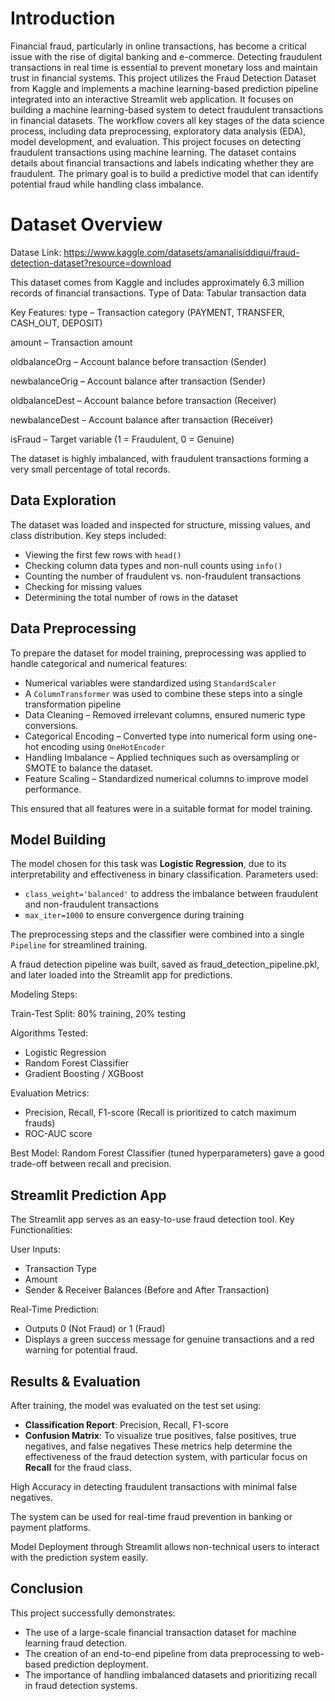 # Introduction
Financial fraud, particularly in online transactions, has become a critical issue with the rise of digital banking and e-commerce. Detecting fraudulent transactions in real time is essential to prevent monetary loss and maintain trust in financial systems.
This project utilizes the Fraud Detection Dataset from Kaggle and implements a machine learning-based prediction pipeline integrated into an interactive Streamlit web application.
It focuses on building a machine learning-based system to detect fraudulent transactions in financial datasets. The workflow covers all key stages of the data science process, including data preprocessing, exploratory data analysis (EDA), model development, and evaluation. This project focuses on detecting fraudulent transactions using machine learning.
The dataset contains details about financial transactions and labels indicating whether they are fraudulent.
The primary goal is to build a predictive model that can identify potential fraud while handling class imbalance.

# Dataset Overview

Datase Link: https://www.kaggle.com/datasets/amanalisiddiqui/fraud-detection-dataset?resource=download

This dataset comes from Kaggle and includes approximately 6.3 million records of financial transactions.
Type of Data: Tabular transaction data

Key Features:
type – Transaction category (PAYMENT, TRANSFER, CASH_OUT, DEPOSIT)

amount – Transaction amount

oldbalanceOrg – Account balance before transaction (Sender)

newbalanceOrig – Account balance after transaction (Sender)

oldbalanceDest – Account balance before transaction (Receiver)

newbalanceDest – Account balance after transaction (Receiver)

isFraud – Target variable (1 = Fraudulent, 0 = Genuine)

The dataset is highly imbalanced, with fraudulent transactions forming a very small percentage of total records.

## Data Exploration
The dataset was loaded and inspected for structure, missing values, and class distribution.
Key steps included:
- Viewing the first few rows with `head()`
- Checking column data types and non-null counts using `info()`
- Counting the number of fraudulent vs. non-fraudulent transactions
- Checking for missing values
- Determining the total number of rows in the dataset

## Data Preprocessing
To prepare the dataset for model training, preprocessing was applied to handle categorical and numerical features:
- Numerical variables were standardized using `StandardScaler`
- A `ColumnTransformer` was used to combine these steps into a single transformation pipeline
- Data Cleaning – Removed irrelevant columns, ensured numeric type conversions.
- Categorical Encoding – Converted type into numerical form using one-hot encoding using `OneHotEncoder`
- Handling Imbalance – Applied techniques such as oversampling or SMOTE to balance the dataset.
- Feature Scaling – Standardized numerical columns to improve model performance.

This ensured that all features were in a suitable format for model training.

## Model Building
The model chosen for this task was **Logistic Regression**, due to its interpretability and effectiveness in binary classification.
Parameters used:
- `class_weight='balanced'` to address the imbalance between fraudulent and non-fraudulent transactions
- `max_iter=1000` to ensure convergence during training

The preprocessing steps and the classifier were combined into a single `Pipeline` for streamlined training.

A fraud detection pipeline was built, saved as fraud_detection_pipeline.pkl, and later loaded into the Streamlit app for predictions.

Modeling Steps:

Train-Test Split: 80% training, 20% testing

Algorithms Tested:

- Logistic Regression
- Random Forest Classifier
- Gradient Boosting / XGBoost

Evaluation Metrics:
- Precision, Recall, F1-score (Recall is prioritized to catch maximum frauds)
- ROC-AUC score

Best Model: Random Forest Classifier (tuned hyperparameters) gave a good trade-off between recall and precision.

## Streamlit Prediction App
The Streamlit app serves as an easy-to-use fraud detection tool.
Key Functionalities:

User Inputs:
- Transaction Type
- Amount
- Sender & Receiver Balances (Before and After Transaction)

Real-Time Prediction:
- Outputs 0 (Not Fraud) or 1 (Fraud)
- Displays a green success message for genuine transactions and a red warning for potential fraud.

## Results & Evaluation
After training, the model was evaluated on the test set using:
- **Classification Report**: Precision, Recall, F1-score
- **Confusion Matrix**: To visualize true positives, false positives, true negatives, and false negatives
These metrics help determine the effectiveness of the fraud detection system, with particular focus on **Recall** for the fraud class.

High Accuracy in detecting fraudulent transactions with minimal false negatives.

The system can be used for real-time fraud prevention in banking or payment platforms.

Model Deployment through Streamlit allows non-technical users to interact with the prediction system easily.

## Conclusion
This project successfully demonstrates:

- The use of a large-scale financial transaction dataset for machine learning fraud detection.
- The creation of an end-to-end pipeline from data preprocessing to web-based prediction deployment.
- The importance of handling imbalanced datasets and prioritizing recall in fraud detection systems.
